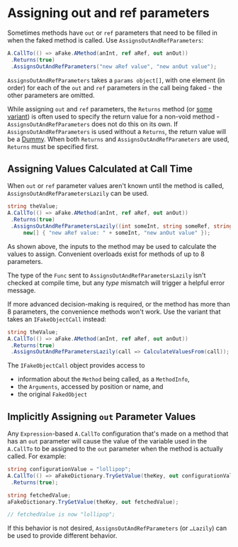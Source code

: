 # Assigning out and ref parameters

Sometimes methods have `out` or `ref` parameters that need to be
filled in when the faked method is called. Use
`AssignsOutAndRefParameters`:

```csharp
A.CallTo(() => aFake.AMethod(anInt, ref aRef, out anOut))
 .Returns(true)
 .AssignsOutAndRefParameters("new aRef value", "new anOut value");
```

`AssignsOutAndRefParameters` takes a `params object[]`, with one
element (in order) for each of the `out` and `ref` parameters in the
call being faked - the other parameters are omitted.

While assigning `out` and `ref` parameters, the `Returns` method (or
[some variant](specifying-return-values.md)) is often used to specify
the return value for a non-void method - `AssignsOutAndRefParameters`
does not do this on its own. If `AssignsOutAndRefParameters` is used
without a `Returns`, the return value will be a [Dummy](dummies.md).
When both `Returns` and `AssignsOutAndRefParameters` are used,
`Returns` must be specified first.

## Assigning Values Calculated at Call Time

When `out` or `ref` parameter values aren't known until the method is
called, `AssignsOutAndRefParametersLazily` can be used.

```csharp
string theValue;
A.CallTo(() => aFake.AMethod(anInt, ref aRef, out anOut))
 .Returns(true)
 .AssignsOutAndRefParametersLazily((int someInt, string someRef, string someOut) =>
     new[] { "new aRef value: " + someInt, "new anOut value" });
```

As shown above, the inputs to the method may be used to calculate the
values to assign. Convenient overloads exist for methods of up to 8
parameters.

The type of the `Func` sent to `AssignsOutAndRefParametersLazily`
isn't checked at compile time, but any _type_ mismatch will trigger
a helpful error message.

If more advanced decision-making is required, or the method has more
than 8 parameters, the convenience methods won't work. Use the variant
that takes an `IFakeObjectCall` instead:

```csharp
string theValue;
A.CallTo(() => aFake.AMethod(anInt, ref aRef, out anOut))
 .Returns(true)
 .AssignsOutAndRefParametersLazily(call => CalculateValuesFrom(call));
```
The `IFakeObjectCall` object provides access to

* information about the `Method` being called, as a `MethodInfo`,
* the `Arguments`, accessed by position or name, and
* the original `FakedObject`

## Implicitly Assigning `out` Parameter Values

Any `Expression`-based `A.CallTo` configuration that's made on a
method that has an `out` parameter will cause the value of the variable
used in the `A.CallTo` to be assigned to the `out` parameter when the
method is actually called. For example:

```csharp
string configurationValue = "lollipop";
A.CallTo(() => aFakeDictionary.TryGetValue(theKey, out configurationValue))
 .Returns(true); 

string fetchedValue;
aFakeDictionary.TryGetValue(theKey, out fetchedValue);

// fetchedValue is now "lollipop";
```

If this behavior is not desired, `AssignsOutAndRefParameters` (or `…Lazily`) can be used to provide different behavior.
